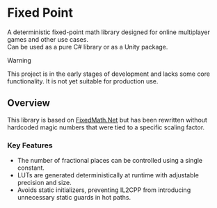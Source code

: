 # Fixed Point

A deterministic fixed-point math library designed for online multiplayer games and other use cases.  
Can be used as a pure C# library or as a Unity package.

> [!WARNING]
> This project is in the early stages of development and lacks some core functionality. It is not yet suitable for production use.

## Overview

This library is based on [FixedMath.Net](https://github.com/asik/FixedMath.Net) but has been rewritten without hardcoded magic numbers that were tied to a specific scaling factor.

### Key Features

- The number of fractional places can be controlled using a single constant.
- LUTs are generated deterministically at runtime with adjustable precision and size.
- Avoids static initializers, preventing IL2CPP from introducing unnecessary static guards in hot paths.
